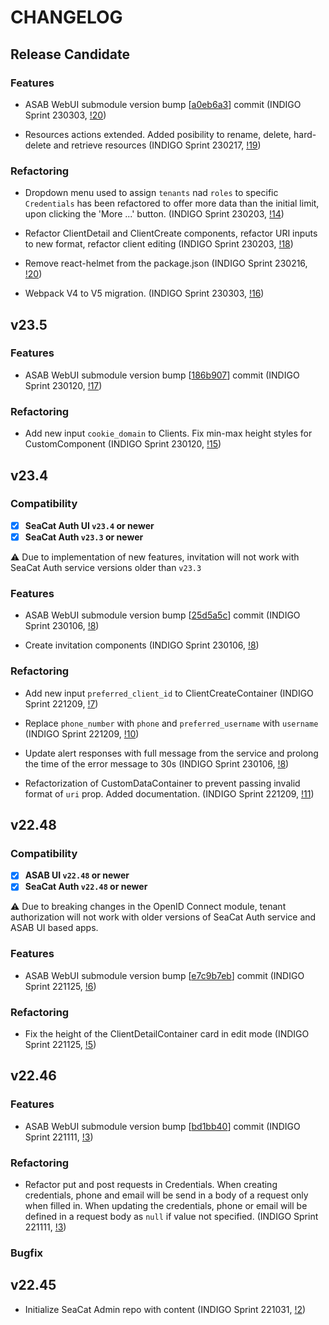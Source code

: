 # CHANGELOG

## Release Candidate

### Features

- ASAB WebUI submodule version bump [[a0eb6a3](https://github.com/TeskaLabs/asab-webui/commit/a0eb6a3ae7d967a3354380d57fa8f86351dc5048)] commit (INDIGO Sprint 230303, [!20](https://github.com/TeskaLabs/seacat-admin-webui/pull/20))

- Resources actions extended. Added posibility to rename, delete, hard-delete and retrieve resources (INDIGO Sprint 230217, [!19](https://github.com/TeskaLabs/seacat-admin-webui/pull/19))

### Refactoring

- Dropdown menu used to assign `tenants` nad `roles` to specific `Credentials` has been refactored to offer more data than the initial limit, upon clicking the 'More ...' button. (INDIGO Sprint 230203, [!14](https://github.com/TeskaLabs/seacat-admin-webui/pull/14))

- Refactor ClientDetail and ClientCreate components, refactor URI inputs to new format, refactor client editing (INDIGO Sprint 230203, [!18](https://github.com/TeskaLabs/seacat-admin-webui/pull/18))

- Remove react-helmet from the package.json (INDIGO Sprint 230216, [!20](https://github.com/TeskaLabs/seacat-admin-webui/pull/20))

- Webpack V4 to V5 migration. (INDIGO Sprint 230303, [!16](https://github.com/TeskaLabs/seacat-admin-webui/pull/16))

## v23.5

### Features

- ASAB WebUI submodule version bump [[186b907](https://github.com/TeskaLabs/asab-webui/commit/186b907f3b1adef77d8664dbc5d68e3ee9d84ac2)] commit (INDIGO Sprint 230120, [!17](https://github.com/TeskaLabs/seacat-admin-webui/pull/17))

### Refactoring

- Add new input `cookie_domain` to Clients. Fix min-max height styles for CustomComponent (INDIGO Sprint 230120, [!15](https://github.com/TeskaLabs/seacat-admin-webui/pull/15))

## v23.4

### Compatibility

- [x] **SeaCat Auth UI `v23.4` or newer**
- [x] **SeaCat Auth `v23.3` or newer**

⚠️ Due to implementation of new features, invitation will not work with SeaCat Auth service versions older than `v23.3`

### Features

- ASAB WebUI submodule version bump [[25d5a5c](https://github.com/TeskaLabs/asab-webui/commit/25d5a5ce97c6f2286525127cc3a31531b03312f3)] commit (INDIGO Sprint 230106, [!8](https://github.com/TeskaLabs/seacat-admin-webui/pull/8))

- Create invitation components (INDIGO Sprint 230106, [!8](https://github.com/TeskaLabs/seacat-admin-webui/pull/8))

### Refactoring

- Add new input `preferred_client_id` to ClientCreateContainer (INDIGO Sprint 221209, [!7](https://github.com/TeskaLabs/seacat-admin-webui/pull/7))

- Replace `phone_number` with `phone` and `preferred_username` with `username` (INDIGO Sprint 221209, [!10](https://github.com/TeskaLabs/seacat-admin-webui/pull/10))

- Update alert responses with full message from the service and prolong the time of the error message to 30s (INDIGO Sprint 230106, [!8](https://github.com/TeskaLabs/seacat-admin-webui/pull/8))

- Refactorization of CustomDataContainer to prevent passing invalid format of `uri` prop. Added documentation. (INDIGO Sprint 221209, [!11](https://github.com/TeskaLabs/seacat-admin-webui/pull/11))

## v22.48

### Compatibility

- [x] **ASAB UI `v22.48` or newer**
- [x] **SeaCat Auth `v22.48` or newer**

⚠️ Due to breaking changes in the OpenID Connect module, tenant authorization will not work with older versions of SeaCat Auth service and ASAB UI based apps.

### Features

- ASAB WebUI submodule version bump [[e7c9b7eb](https://github.com/TeskaLabs/asab-webui/commit/e7c9b7eb60eaba9cae39ea18d569301dcc7500c4)] commit (INDIGO Sprint 221125, [!6](https://github.com/TeskaLabs/seacat-admin-webui/pull/6))

### Refactoring

- Fix the height of the ClientDetailContainer card in edit mode (INDIGO Sprint 221125, [!5](https://github.com/TeskaLabs/seacat-admin-webui/pull/5))

## v22.46

### Features

- ASAB WebUI submodule version bump [[bd1bb40](https://github.com/TeskaLabs/asab-webui/commit/bd1bb40c82badf4c8363bbc077d7b67320ad59e6)] commit (INDIGO Sprint 221111, [!3](https://github.com/TeskaLabs/seacat-admin-webui/pull/3))

### Refactoring

- Refactor put and post requests in Credentials. When creating credentials, phone and email will be send in a body of a request only when filled in. When updating the credentials, phone or email will be defined in a request body as `null` if value not specified. (INDIGO Sprint 221111, [!3](https://github.com/TeskaLabs/seacat-admin-webui/pull/3))


### Bugfix

## v22.45

- Initialize SeaCat Admin repo with content (INDIGO Sprint 221031, [!2](https://github.com/TeskaLabs/seacat-admin-webui/pull/2))
